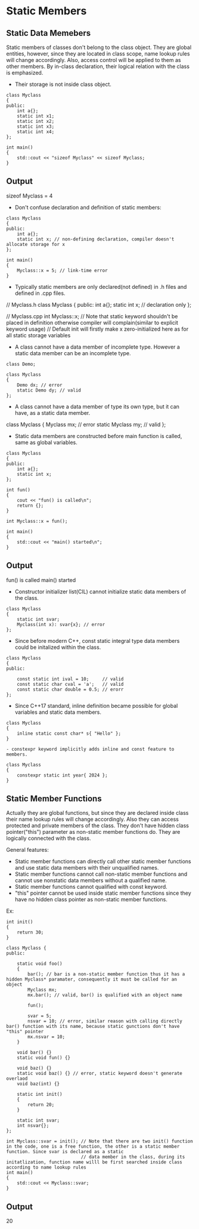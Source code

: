 # Static Members

## Static Data Memebers

Static members of classes don't belong to the class object. They are global entities, however, since they are located in class scope, name lookup rules
will change accordingly. Also, access control will be applied to them as other members. By in-class declaration, their logical relation with the class is emphasized.

- Their storage is not inside class object.
```
class Myclass
{
public:
	int a{};
	static int x1;
	static int x2;
	static int x3;
	static int x4;
};

int main()
{
	std::cout << "sizeof Myclass" << sizeof Myclass;
}
```
Output
------
sizeof Myclass = 4


- Don't confuse declaration and definition of static members:
```
class Myclass
{
public:
	int a{};
	static int x; // non-defining declaration, compiler doesn't allocate storage for x
};

int main()
{
	Myclass::x = 5; // link-time error
}
```

- Typically static members are only declared(not defined) in .h files and defined in .cpp files. 

// Myclass.h
class Myclass
{
public:
	int a{};
	static int x; // declaration only
};

// Myclass.cpp
int Myclass::x; // Note that static keyword shouldn't be placed in definition otherwise compiler will complain(similar to explicit keyword usage)
		// Default init will firstly make x zero-initialized here as for all static storage variables


- A class cannot have a data member of incomplete type. However a static data member can be an incomplete type.
```
class Demo;

class Myclass
{
	Demo dx; // error
	static Demo dy; // valid
};
```

- A class cannot have a data member of type its own type, but it can have, as a static data member.

class Myclass
{
	Myclass mx; // error
	static Myclass my; // valid
};


- Static data members are constructed before main function is called, same as global variables.
```
class Myclass
{
public:
	int a{};
	static int x;
};

int fun()
{
	cout << "fun() is called\n";
	return {};
}

int Myclass::x = fun();

int main()
{
	std::cout << "main() started\n";
}
```
Output
------
fun() is called
main() started


- Constructor initializer list(CIL) cannot initialize static data members of the class.
```
class Myclass
{
	static int svar;
	Myclass(int x): svar{x}; // error
};
```

- Since before modern C++, const static integral type data members could be initalized within the class.
```
class Myclass
{
public:

	const static int ival = 10; 	// valid
	const static char cval = 'a'; 	// valid
	const static char double = 0.5; // erorr
};
```

- Since C++17 standard, inline definition became possible for global variables and static data members.
```
class Myclass
{
	inline static const char* s{ "Hello" };
}

- constexpr keyword implicitly adds inline and const feature to members.

class Myclass
{
	constexpr static int year{ 2024 };
}
```

## Static Member Functions

Actually they are global functions, but since they are declared inside class their name lookup rules will change accordingly. Also they can access protected and private members of
the class. They don't have hidden class pointer("this") parameter as non-static member functions do. They are logically connected with the class. 

General features:

- Static member functions can directly call other static member functions and use static data members with their unqualified names.
- Static member functions cannot call non-static member functions and cannot use nonstatic data members without a qualified name.
- Static member functions cannot qualified with const keyword.
- "this" pointer cannot be used inside static member functions since they have no hidden class pointer as non-static member functions.

Ex:
```
int init()
{
	return 30;
}

class Myclass {
public:

	static void foo()
	{
		bar(); // bar is a non-static member function thus it has a hidden Myclass* paramater, consequently it must be called for an object
		Myclass mx;
		mx.bar(); // valid, bar() is qualified with an object name

		fun();

		svar = 5;
		nsvar = 10; // error, similar reason with calling directly bar() function with its name, because static gunctions don't have "this" pointer
		mx.nsvar = 10;
	}

	void bar() {}
	static void fun() {}

	void baz() {}
	static void baz() {} // error, static keyword doesn't generate overlaod
	void baz(int) {}

	static int init()
	{
		return 20;
	}

	static int svar;
	int nsvar{};
};

int Myclass::svar = init(); // Note that there are two init() function in the code, one is a free function, the other is a static member function. Since svar is declared as a static
							// data member in the class, during its initatlization, function name willl be first searched inside class according to name lookup rules
int main()
{
	std::cout << Myclass::svar;
}
```
Output
------
20

